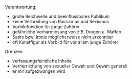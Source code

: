 Verantwortung:
- große Reichweite und beeinflussbares Publikum
- keine Verbreitung von Rassismus und Sexismus
- Vorbildfunktion für junge Zuhörer
- gefährliche Verharmlosung von z.B. Drogen u. Waffen
- Satire bzw. Ironie möglicherweise nicht erkennbar
- oft Kunstfigur als Vorbild für vor allem junge Zuhörer

Grenzen:
- verfassungsfeindliche Inhalte
- Verherrlichung von sexueller Gewalt und Gewalt generell
- er mir aufgezwungen wird
